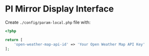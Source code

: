 PI Mirror Display Interface
===========================

Create `./config/param-local.php` file with:

```php
<?php

return [
    'open-weather-map-api-id' => 'Your Open Weather Map API Key'
];
```
